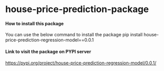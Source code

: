 # house-price-prediction-package

#### How to install this package

You can use the below command to install the package
pip install house-price-prediction-regression-model==0.0.1

#### Link to visit the package on PYPI server

https://pypi.org/project/house-price-prediction-regression-model/0.0.1/


